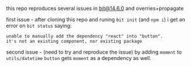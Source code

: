 this repo reproduces several issues in bit@14.6.0 and overries+propagate

first issue - after cloning this repo and runing `bit init` (and `npm i`) i get an error on `bit status` saying:

```
unable to manually add the dependency "react" into "button".
it's not an existing component, nor existing package
```

second issue - (need to try and reproduce the issue) by adding `moment` to `utils/datetime` `button`
gets `moment` as a dependency as well.

